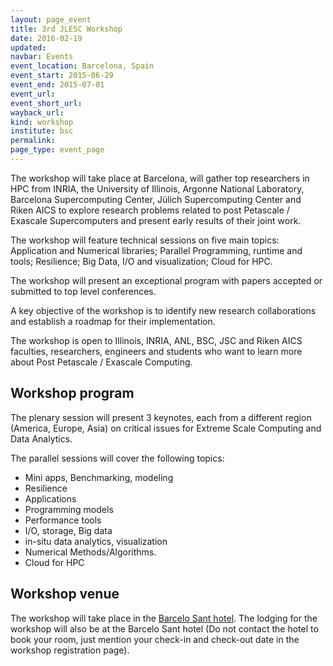 ```yaml
---
layout: page_event
title: 3rd JLESC Workshop
date: 2016-02-19
updated:
navbar: Events
event_location: Barcelona, Spain
event_start: 2015-06-29
event_end: 2015-07-01
event_url:
event_short_url:
wayback_url:
kind: workshop
institute: bsc
permalink:
page_type: event_page
---
```


The workshop will take place at Barcelona, will gather top researchers in HPC from INRIA, the
University of Illinois, Argonne National Laboratory, Barcelona Supercomputing Center, Jülich
Supercomputing Center and Riken AICS to explore research problems related to post Petascale /
Exascale Supercomputers and present early results of their joint work.

The workshop will feature technical sessions on five main topics: Application and Numerical
libraries; Parallel Programming, runtime and tools; Resilience; Big Data, I/O and visualization;
Cloud for HPC.

The workshop will present an exceptional program with papers accepted or submitted to top level
conferences.

A key objective of the workshop is to identify new research collaborations and establish a roadmap
for their implementation.

The workshop is open to Illinois, INRIA, ANL, BSC, JSC and Riken AICS faculties, researchers,
engineers and students who want to learn more about Post Petascale / Exascale Computing.


## Workshop program

The plenary session will present 3 keynotes, each from a different region (America, Europe, Asia) on
critical issues for Extreme Scale Computing and Data Analytics.

The parallel sessions will cover the following topics:
- Mini apps, Benchmarking, modeling
- Resilience
- Applications
- Programming models
- Performance tools
- I/O, storage, Big data
- in-situ data analytics, visualization
- Numerical Methods/Algorithms.
- Cloud for HPC


## Workshop venue

The workshop will take place in the [Barcelo Sant hotel][hotel_homepage].
The lodging for the workshop will also be at the Barcelo Sant hotel (Do not contact the hotel to
book your room, just mention your check-in and check-out date in the workshop registration page).

[hotel_homepage]: http://www.barcelo.com/BarceloHotels/en_US/hotels/Spain/Barcelona/hotel-barcelo-sants/general-description.aspx
